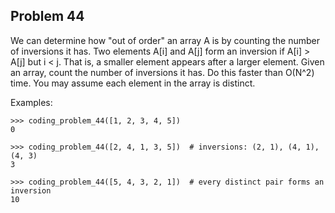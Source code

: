 ## Problem 44

We can determine how "out of order" an array A is by counting the number of inversions it has. Two elements A[i]
and A[j] form an inversion if A[i] > A[j] but i < j. That is, a smaller element appears after a larger element.
Given an array, count the number of inversions it has. Do this faster than O(N^2) time.
You may assume each element in the array is distinct.

Examples:

    >>> coding_problem_44([1, 2, 3, 4, 5])
    0

    >>> coding_problem_44([2, 4, 1, 3, 5])  # inversions: (2, 1), (4, 1), (4, 3)
    3

    >>> coding_problem_44([5, 4, 3, 2, 1])  # every distinct pair forms an inversion
    10
